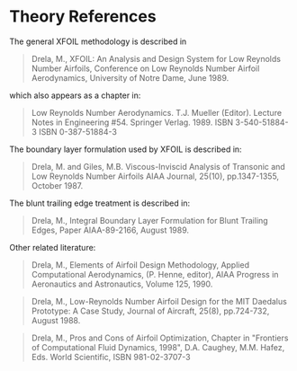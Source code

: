 # Theory References

The general XFOIL methodology is described in

> Drela, M.,
> XFOIL: An Analysis and Design System for Low Reynolds Number Airfoils,
> Conference on Low Reynolds Number Airfoil Aerodynamics,
> University of Notre Dame, June 1989.

which also appears as a chapter in:

> Low Reynolds Number Aerodynamics. T.J. Mueller (Editor).
> Lecture Notes in Engineering #54. Springer Verlag. 1989.
> ISBN 3-540-51884-3
> ISBN 0-387-51884-3

The boundary layer formulation used by XFOIL is described in:

> Drela, M. and Giles, M.B.
> Viscous-Inviscid Analysis of Transonic and Low Reynolds Number Airfoils
> AIAA Journal, 25(10), pp.1347-1355, October 1987.

The blunt trailing edge treatment is described in:

> Drela, M.,
> Integral Boundary Layer Formulation for Blunt Trailing Edges,
> Paper AIAA-89-2166, August 1989.

Other related literature:

> Drela, M.,
> Elements of Airfoil Design Methodology,
> Applied Computational Aerodynamics, (P. Henne, editor),
> AIAA Progress in Aeronautics and Astronautics, Volume 125, 1990.

> Drela, M.,
> Low-Reynolds Number Airfoil Design for the MIT Daedalus Prototype: A Case Study,
> Journal of Aircraft, 25(8), pp.724-732, August 1988.

> Drela, M.,
> Pros and Cons of Airfoil Optimization,
> Chapter in "Frontiers of Computational Fluid Dynamics, 1998",
> D.A. Caughey, M.M. Hafez, Eds.
> World Scientific, ISBN 981-02-3707-3
